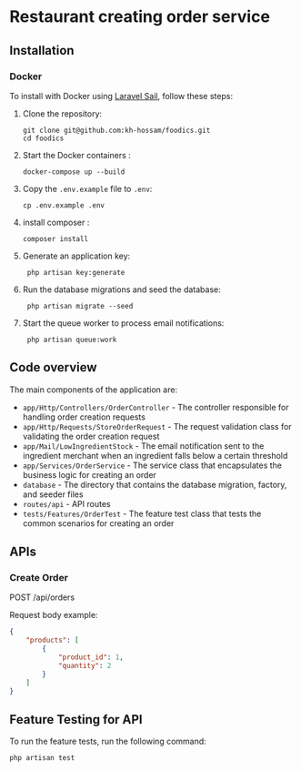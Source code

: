 # Restaurant creating order service

## Installation

### Docker

To install with Docker using [Laravel Sail](https://laravel.com/docs/10.x/sail), follow these steps:

1. Clone the repository:

    ```
    git clone git@github.com:kh-hossam/foodics.git
    cd foodics
    ```

2. Start the Docker containers :

    ```
   docker-compose up --build
    ```

3. Copy the `.env.example` file to `.env`:

    ```
    cp .env.example .env
    ```

4. install composer :

    ```
    composer install
    ```

5. Generate an application key:

    ```
     php artisan key:generate
    ```

6. Run the database migrations and seed the database:

    ```
     php artisan migrate --seed
    ```

7. Start the queue worker to process email notifications:

    ```
     php artisan queue:work
    ```

## Code overview

The main components of the application are:

- `app/Http/Controllers/OrderController` - The controller responsible for handling order creation requests
- `app/Http/Requests/StoreOrderRequest` - The request validation class for validating the order creation request
- `app/Mail/LowIngredientStock` - The email notification sent to the ingredient merchant when an ingredient falls below a certain threshold
- `app/Services/OrderService` - The service class that encapsulates the business logic for creating an order
- `database` - The directory that contains the database migration, factory, and seeder files
- `routes/api` - API routes
- `tests/Features/OrderTest` - The feature test class that tests the common scenarios for creating an order

## APIs

### Create Order

POST /api/orders

Request body example:

```json
{
    "products": [
        {
            "product_id": 1,
            "quantity": 2
        }
    ]
}
```

## Feature Testing for API

To run the feature tests, run the following command:

```
php artisan test
```
